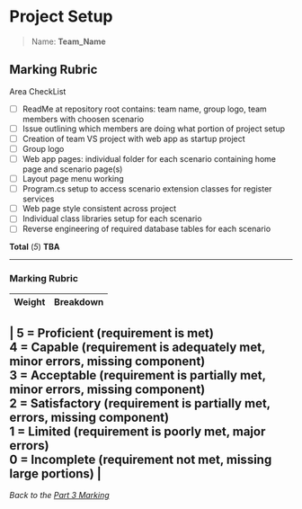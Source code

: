# Project Setup

> Name: **Team_Name**

## Marking Rubric

 Area   CheckList             

- [ ] ReadMe at repository root contains: team name, group logo, team members with choosen scenario
- [ ] Issue outlining which members are doing what portion of project setup  
- [ ] Creation of team VS project with web app as startup project   
- [ ] Group logo 
- [ ] Web app pages: individual folder for each scenario containing home page and scenario page(s)
- [ ] Layout page menu working 
- [ ] Program.cs setup to access scenario extension classes for register services 
- [ ] Web page style consistent across project 
- [ ] Individual class libraries setup for each scenario 
- [ ] Reverse engineering of required database tables for each scenario 

 **Total**  (*5*)   **TBA**          

----

### Marking Rubric

| Weight | Breakdown |
| ----   | --------- |

| 5 = Proficient (requirement is met)<br />4 = Capable (requirement is adequately met, minor errors, missing component)<br />3 = Acceptable (requirement is partially met, minor errors, missing component)<br />2 = Satisfactory (requirement is partially met, errors, missing component)<br />1 = Limited (requirement is poorly met, major errors)<br />0 = Incomplete (requirement not met, missing large portions) |
----



*Back to the [Part 3 Marking](./ReadMe.md)*